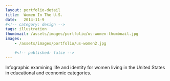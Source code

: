 ```yaml
---
layout: portfolio-detail
title:  Women In The U.S.
date:   2014-11-9
#<!-- category: design -->
tags: illustration
thumbnail: /assets/images/portfolio/us-women-thumbnail.jpg
images:
    - /assets/images/portfolio/us-women2.jpg

    #<!-- published: false -->
---
```


Infographic examining life and identity for women living in the United States in educational and economic categories. 
